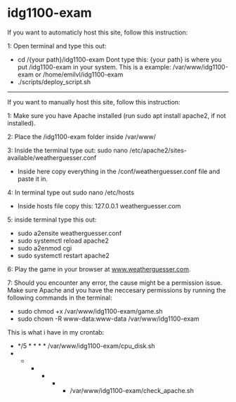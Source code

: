 # idg1100-exam
If you want to automaticly host this site, follow this instruction:

1: Open terminal and type this out: 
 - cd /{your path}/idg1100-exam
 Dont type this: {your path} is where you put /idg1100-exam in your system. This is a example: /var/www/idg1100-exam or /home/emilvl/idg1100-exam
 - ./scripts/deploy_script.sh
 
-----------------------------------------------------------------------------------------------------

If you want to manually host this site, follow this instruction: 

1: Make sure you have Apache installed (run sudo apt install apache2, if not installed).

2: Place the /idg1100-exam folder inside /var/www/

3: Inside the terminal type out: sudo nano /etc/apache2/sites-available/weatherguesser.conf
 - Inside here copy everything in the /conf/weatherguesser.conf file and paste it in.

4: In terminal type out sudo nano /etc/hosts
 - Inside hosts file copy this: 127.0.0.1   weatherguesser.com 

5: inside terminal type this out: 
 - sudo a2ensite weatherguesser.conf
 - sudo systemctl reload apache2
 - sudo a2enmod cgi
 - sudo systemctl restart apache2

6: Play the game in your browser at www.weatherguesser.com.

7: Should you encounter any error, the cause might be a permission issue. Make sure Apache and you have the neccesary permissions by running the following commands in the terminal:
 - sudo chmod +x /var/www/idg1100-exam/game.sh
 - sudo chown -R www-data:www-data /var/www/idg1100-exam

This is what i have in my crontab: 
 - */5 * * * * /var/www/idg1100-exam/cpu_disk.sh
 - * * * * * /var/www/idg1100-exam/check_apache.sh